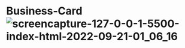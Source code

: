 # Business-Card![screencapture-127-0-0-1-5500-index-html-2022-09-21-01_06_16](https://user-images.githubusercontent.com/73033545/191348861-2c73da94-dfcb-4e4f-9ab9-19ae5f869b13.png)
